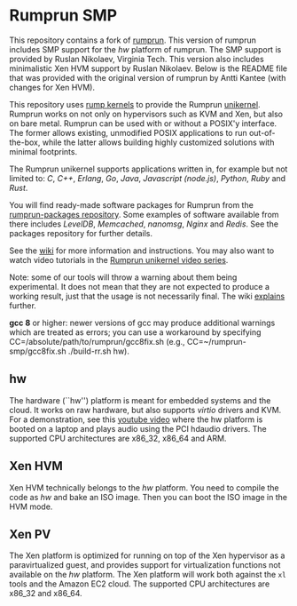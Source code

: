 Rumprun SMP
==========

This repository contains a fork of [rumprun](https://github.com/rumpkernel/rumprun). This version of rumprun includes SMP support for the _hw_ platform
of rumprun. The SMP support is provided by Ruslan Nikolaev, Virginia Tech.
This version also includes minimalistic Xen HVM support by Ruslan Nikolaev.
Below is the README file that was provided with the original version of
rumprun by Antti Kantee (with changes for Xen HVM).

This repository uses [rump kernels](http://rumpkernel.org) to provide
the Rumprun [unikernel](https://en.wikipedia.org/wiki/Unikernel).
Rumprun works on not only on hypervisors such as KVM and Xen, but also on
bare metal.  Rumprun can be used with or without a POSIX'y interface.
The former allows existing, unmodified POSIX applications to run
out-of-the-box, while the latter allows building highly customized
solutions with minimal footprints.

The Rumprun unikernel supports applications written in, for example
but not limited to: _C_, _C++_, _Erlang_, _Go_, _Java_, _Javascript (node.js)_,
_Python_, _Ruby_ and _Rust_.

You will find ready-made software packages for Rumprun from the
[rumprun-packages repository](http://repo.rumpkernel.org/rumprun-packages).
Some examples of software available from there includes _LevelDB_,
_Memcached_, _nanomsg_, _Nginx_ and _Redis_.  See the packages repository
for further details.

See the [wiki](http://wiki.rumpkernel.org/Repo:-rumprun) for more
information and instructions.  You may also want to watch video
tutorials in the
[Rumprun unikernel video series](http://wiki.rumpkernel.org/Tutorial%3A-Rumprun-unikernel-video-series).

Note: some of our tools will throw a warning about them
being experimental.  It does not mean that they
are not expected to produce a working result, just that the usage
is not necessarily final.  The wiki
[explains](http://wiki.rumpkernel.org/Repo%3A-rumprun#experimental-nature)
further.

**gcc 8** or higher: newer versions of gcc may produce additional warnings
which are treated as errors; you can use a workaround by specifying
CC=/absolute/path/to/rumprun/gcc8fix.sh
(e.g., CC=~/rumprun-smp/gcc8fix.sh ./build-rr.sh hw).

hw
--

The hardware (``hw'') platform is meant for embedded systems
and the cloud.  It works on raw hardware, but also supports
_virtio_ drivers and KVM.  For a demonstration, see this [youtube
video](https://www.youtube.com/watch?v=EyeRplLMx4c) where the hw platform
is booted on a laptop and plays audio using the PCI hdaudio drivers.
The supported CPU architectures are x86_32, x86_64 and ARM.

Xen HVM
-------
Xen HVM technically belongs to the _hw_ platform. You need
to compile the code as _hw_ and bake an ISO image. Then you can boot
the ISO image in the HVM mode.

Xen PV
------

The Xen platform is optimized for running on top of the Xen hypervisor
as a paravirtualized guest, and provides support for virtualization
functions not available on the _hw_ platform.  The Xen platform will
work both against the `xl` tools and the Amazon EC2 cloud.
The supported CPU architectures are x86_32 and x86_64.
